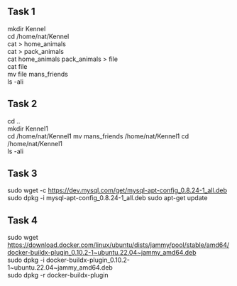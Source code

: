 ## Task 1
mkdir Kennel    
cd /home/nat/Kennel   
cat > home_animals    
cat > pack_animals    
cat home_animals pack_animals > file    
cat file    
mv file mans_friends    
ls -ali    

## Task 2
cd ..    
mkdir Kennel1    
cd /home/nat/Kennel1
mv mans_friends /home/nat/Kennel1
cd /home/nat/Kennel1   
ls -ali    

## Task 3
sudo wget -c https://dev.mysql.com/get/mysql-apt-config_0.8.24-1_all.deb    
sudo dpkg -i mysql-apt-config_0.8.24-1_all.deb 
sudo apt-get update    

## Task 4
sudo wget https://download.docker.com/linux/ubuntu/dists/jammy/pool/stable/amd64/docker-buildx-plugin_0.10.2-1~ubuntu.22.04~jammy_amd64.deb  
sudo dpkg -i docker-buildx-plugin_0.10.2-1~ubuntu.22.04~jammy_amd64.deb  
sudo dpkg -r docker-buildx-plugin